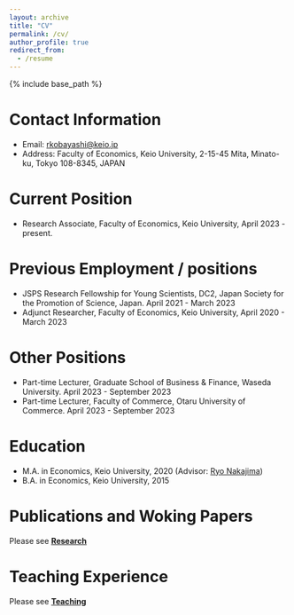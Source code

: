 ```yaml
---
layout: archive
title: "CV"
permalink: /cv/
author_profile: true
redirect_from:
  - /resume
---
```


{% include base_path %}

Contact Information
======
* Email: rkobayashi@keio.jp
* Address: Faculty of Economics, Keio University, 2-15-45 Mita, Minato-ku, Tokyo 108-8345, JAPAN

Current Position
======
* Research Associate, Faculty of Economics, Keio University, April 2023 - present.


Previous Employment / positions
======
* JSPS Research Fellowship for Young Scientists, DC2, Japan Society for the Promotion of Science, Japan. April 2021 - March 2023
* Adjunct Researcher, Faculty of Economics, Keio University, April 2020 - March 2023

Other Positions
=====
* Part-time Lecturer, Graduate School of Business & Finance, Waseda University. April 2023 - September 2023
* Part-time Lecturer, Faculty of Commerce, Otaru University of Commerce. April 2023 - September 2023

Education
======
* M.A. in Economics, Keio University, 2020 (Advisor: [Ryo Nakajima](https://web.econ.keio.ac.jp/staff/nakajima/RYO_NAKAJIMA_Official_Site,_Main.html))
* B.A. in Economics, Keio University, 2015

Publications and Woking Papers
======
Please see **[Research](https://ryukius.github.io/publications/)**


Teaching Experience
======
Please see **[Teaching](https://ryukius.github.io/teaching/)**